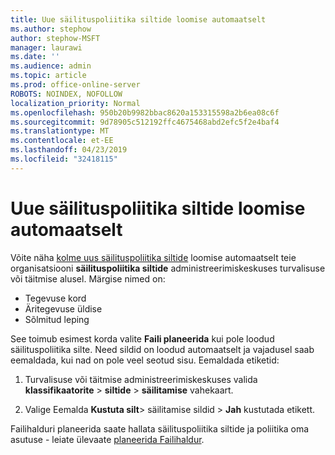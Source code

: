 ```yaml
---
title: Uue säilituspoliitika siltide loomise automaatselt
ms.author: stephow
author: stephow-MSFT
manager: laurawi
ms.date: ''
ms.audience: admin
ms.topic: article
ms.prod: office-online-server
ROBOTS: NOINDEX, NOFOLLOW
localization_priority: Normal
ms.openlocfilehash: 950b20b9982bbac8620a153315598a2b6ea08c6f
ms.sourcegitcommit: 9d78905c512192ffc4675468abd2efc5f2e4baf4
ms.translationtype: MT
ms.contentlocale: et-EE
ms.lasthandoff: 04/23/2019
ms.locfileid: "32418115"
---
```

# <a name="new-retention-labels-created-automatically"></a>Uue säilituspoliitika siltide loomise automaatselt

Võite näha [kolme uus säilituspoliitika siltide](https://docs.microsoft.com/en-us/office365/securitycompliance/file-plan-manager#default-retention-labels-and-label-policy) loomise automaatselt teie organisatsiooni **säilituspoliitika siltide** administreerimiskeskuses turvalisuse või täitmise alusel. Märgise nimed on:

- Tegevuse kord
- Äritegevuse üldise
- Sõlmitud leping

See toimub esimest korda valite **Faili planeerida** kui pole loodud säilituspoliitika silte. Need sildid on loodud automaatselt ja vajadusel saab eemaldada, kui nad on pole veel seotud sisu. Eemaldada etiketid:

1. Turvalisuse või täitmise administreerimiskeskuses valida **klassifikaatorite** > **siltide** > **säilitamise** vahekaart.

1. Valige Eemalda **Kustuta silt**> säilitamise sildid > **Jah** kustutada etikett.

Failihalduri planeerida saate hallata säilituspoliitika siltide ja poliitika oma asutuse - leiate ülevaate [planeerida Failihaldur](https://docs.microsoft.com/en-us/office365/securitycompliance/file-plan-manager).